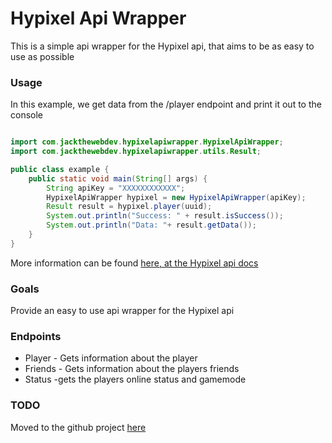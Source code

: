 # Hypixel Api Wrapper
This is a simple api wrapper for the Hypixel api, that aims 
to be as easy to use as possible


### Usage 
In this example, we get data from the /player endpoint and print it out to the console

```java

import com.jackthewebdev.hypixelapiwrapper.HypixelApiWrapper;
import com.jackthewebdev.hypixelapiwrapper.utils.Result;

public class example {
    public static void main(String[] args) {
        String apiKey = "XXXXXXXXXXXX";
        HypixelApiWrapper hypixel = new HypixelApiWrapper(apiKey);
        Result result = hypixel.player(uuid);
        System.out.println("Success: " + result.isSuccess());
        System.out.println("Data: "+ result.getData());
    }
}

```

More information can be found [here, at the Hypixel api docs](https://api.hypixel.net) 

### Goals
Provide an easy to use api wrapper for the Hypixel api

### Endpoints
* Player - Gets information about the player 
* Friends - Gets information about the players friends 
* Status -gets the players online status and gamemode



### TODO
Moved to the github project [here](https://github.com/JackTheWebDev/HypixelApiWrapper/projects/1)